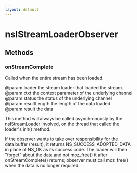```yaml
---
layout: default
---
```


# nsIStreamLoaderObserver #

## Methods ##

### onStreamComplete ###
  
Called when the entire stream has been loaded.  
  
@param loader the stream loader that loaded the stream.  
@param ctxt the context parameter of the underlying channel  
@param status the status of the underlying channel  
@param resultLength the length of the data loaded  
@param result the data  
  
This method will always be called asynchronously by the  
nsIStreamLoader involved, on the thread that called the  
loader's init() method.  
  
If the observer wants to take over responsibility for the  
data buffer (result), it returns NS_SUCCESS_ADOPTED_DATA  
in place of NS_OK as its success code. The loader will then  
"forget" about the data and not moz_free() it after  
onStreamComplete() returns; observer must call moz_free()  
when the data is no longer required.  
  
